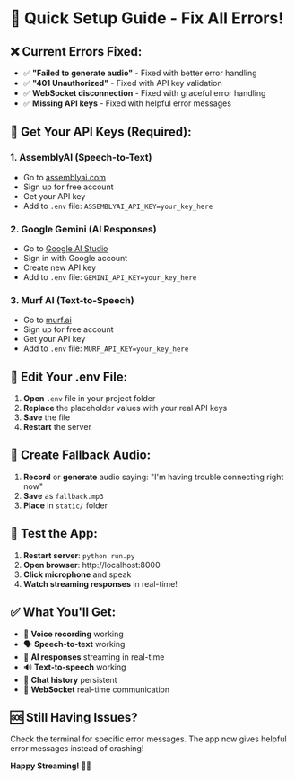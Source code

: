 # 🚀 Quick Setup Guide - Fix All Errors!

## ❌ Current Errors Fixed:
- ✅ **"Failed to generate audio"** - Fixed with better error handling
- ✅ **"401 Unauthorized"** - Fixed with API key validation
- ✅ **WebSocket disconnection** - Fixed with graceful error handling
- ✅ **Missing API keys** - Fixed with helpful error messages

## 🔑 Get Your API Keys (Required):

### 1. **AssemblyAI (Speech-to-Text)**
- Go to [assemblyai.com](https://assemblyai.com)
- Sign up for free account
- Get your API key
- Add to `.env` file: `ASSEMBLYAI_API_KEY=your_key_here`

### 2. **Google Gemini (AI Responses)**
- Go to [Google AI Studio](https://makersuite.google.com/app/apikey)
- Sign in with Google account
- Create new API key
- Add to `.env` file: `GEMINI_API_KEY=your_key_here`

### 3. **Murf AI (Text-to-Speech)**
- Go to [murf.ai](https://murf.ai)
- Sign up for free account
- Get your API key
- Add to `.env` file: `MURF_API_KEY=your_key_here`

## 📝 Edit Your .env File:

1. **Open** `.env` file in your project folder
2. **Replace** the placeholder values with your real API keys
3. **Save** the file
4. **Restart** the server

## 🎵 Create Fallback Audio:

1. **Record** or **generate** audio saying: "I'm having trouble connecting right now"
2. **Save** as `fallback.mp3`
3. **Place** in `static/` folder

## 🚀 Test the App:

1. **Restart server**: `python run.py`
2. **Open browser**: http://localhost:8000
3. **Click microphone** and speak
4. **Watch streaming responses** in real-time!

## ✅ What You'll Get:

- 🎤 **Voice recording** working
- 🗣️ **Speech-to-text** working
- 🧠 **AI responses** streaming in real-time
- 🔊 **Text-to-speech** working
- 💬 **Chat history** persistent
- 🔌 **WebSocket** real-time communication

## 🆘 Still Having Issues?

Check the terminal for specific error messages. The app now gives helpful error messages instead of crashing!

**Happy Streaming! 🎤✨**
